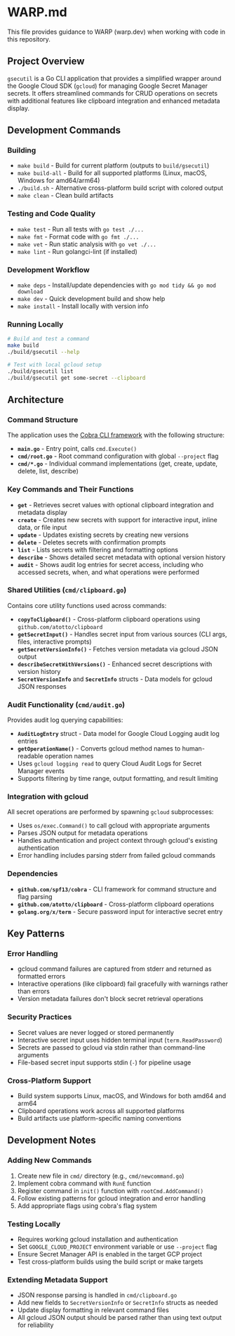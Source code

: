 # WARP.md

This file provides guidance to WARP (warp.dev) when working with code in this repository.

## Project Overview

`gsecutil` is a Go CLI application that provides a simplified wrapper around the Google Cloud SDK (`gcloud`) for managing Google Secret Manager secrets. It offers streamlined commands for CRUD operations on secrets with additional features like clipboard integration and enhanced metadata display.

## Development Commands

### Building
- `make build` - Build for current platform (outputs to `build/gsecutil`)
- `make build-all` - Build for all supported platforms (Linux, macOS, Windows for amd64/arm64)
- `./build.sh` - Alternative cross-platform build script with colored output
- `make clean` - Clean build artifacts

### Testing and Code Quality
- `make test` - Run all tests with `go test ./...`
- `make fmt` - Format code with `go fmt ./...`
- `make vet` - Run static analysis with `go vet ./...`
- `make lint` - Run golangci-lint (if installed)

### Development Workflow
- `make deps` - Install/update dependencies with `go mod tidy && go mod download`
- `make dev` - Quick development build and show help
- `make install` - Install locally with version info

### Running Locally
```bash
# Build and test a command
make build
./build/gsecutil --help

# Test with local gcloud setup
./build/gsecutil list
./build/gsecutil get some-secret --clipboard
```

## Architecture

### Command Structure
The application uses the [Cobra CLI framework](https://github.com/spf13/cobra) with the following structure:

- **`main.go`** - Entry point, calls `cmd.Execute()`
- **`cmd/root.go`** - Root command configuration with global `--project` flag
- **`cmd/*.go`** - Individual command implementations (get, create, update, delete, list, describe)

### Key Commands and Their Functions
- **`get`** - Retrieves secret values with optional clipboard integration and metadata display
- **`create`** - Creates new secrets with support for interactive input, inline data, or file input
- **`update`** - Updates existing secrets by creating new versions
- **`delete`** - Deletes secrets with confirmation prompts
- **`list`** - Lists secrets with filtering and formatting options  
- **`describe`** - Shows detailed secret metadata with optional version history
- **`audit`** - Shows audit log entries for secret access, including who accessed secrets, when, and what operations were performed

### Shared Utilities (`cmd/clipboard.go`)
Contains core utility functions used across commands:
- **`copyToClipboard()`** - Cross-platform clipboard operations using `github.com/atotto/clipboard`
- **`getSecretInput()`** - Handles secret input from various sources (CLI args, files, interactive prompts)
- **`getSecretVersionInfo()`** - Fetches version metadata via gcloud JSON output
- **`describeSecretWithVersions()`** - Enhanced secret descriptions with version history
- **`SecretVersionInfo`** and **`SecretInfo`** structs - Data models for gcloud JSON responses

### Audit Functionality (`cmd/audit.go`)
Provides audit log querying capabilities:
- **`AuditLogEntry`** struct - Data model for Google Cloud Logging audit log entries
- **`getOperationName()`** - Converts gcloud method names to human-readable operation names
- Uses `gcloud logging read` to query Cloud Audit Logs for Secret Manager events
- Supports filtering by time range, output formatting, and result limiting

### Integration with gcloud
All secret operations are performed by spawning `gcloud` subprocesses:
- Uses `os/exec.Command()` to call gcloud with appropriate arguments
- Parses JSON output for metadata operations
- Handles authentication and project context through gcloud's existing authentication
- Error handling includes parsing stderr from failed gcloud commands

### Dependencies
- **`github.com/spf13/cobra`** - CLI framework for command structure and flag parsing
- **`github.com/atotto/clipboard`** - Cross-platform clipboard operations
- **`golang.org/x/term`** - Secure password input for interactive secret entry

## Key Patterns

### Error Handling
- gcloud command failures are captured from stderr and returned as formatted errors
- Interactive operations (like clipboard) fail gracefully with warnings rather than errors
- Version metadata failures don't block secret retrieval operations

### Security Practices
- Secret values are never logged or stored permanently
- Interactive secret input uses hidden terminal input (`term.ReadPassword`)
- Secrets are passed to gcloud via stdin rather than command-line arguments
- File-based secret input supports stdin (`-`) for pipeline usage

### Cross-Platform Support
- Build system supports Linux, macOS, and Windows for both amd64 and arm64
- Clipboard operations work across all supported platforms
- Build artifacts use platform-specific naming conventions

## Development Notes

### Adding New Commands
1. Create new file in `cmd/` directory (e.g., `cmd/newcommand.go`)
2. Implement cobra command with `RunE` function
3. Register command in `init()` function with `rootCmd.AddCommand()`
4. Follow existing patterns for gcloud integration and error handling
5. Add appropriate flags using cobra's flag system

### Testing Locally
- Requires working gcloud installation and authentication
- Set `GOOGLE_CLOUD_PROJECT` environment variable or use `--project` flag
- Ensure Secret Manager API is enabled in the target GCP project
- Test cross-platform builds using the build script or make targets

### Extending Metadata Support
- JSON response parsing is handled in `cmd/clipboard.go`
- Add new fields to `SecretVersionInfo` or `SecretInfo` structs as needed
- Update display formatting in relevant command files
- All gcloud JSON output should be parsed rather than using text output for reliability
